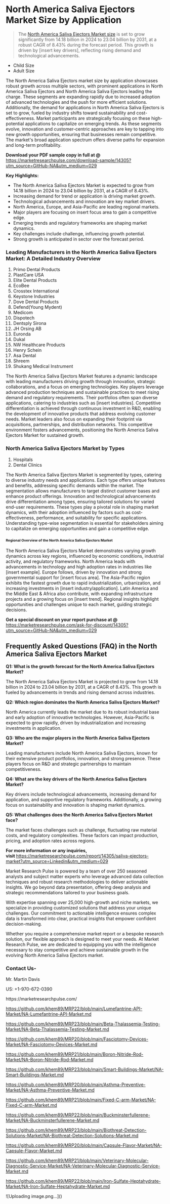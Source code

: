 <h1>North America Saliva Ejectors Market&nbsp;Size by Application</h1><blockquote><p>The <a href="https://marketresearchpulse.com/download-sample/14305?utm_source=GitHub-NA&amp;utm_medium=029">North America Saliva Ejectors Market size</a> is set to grow significantly from 14.18 billion in 2024 to 23.04 billion by 2031, at a robust CAGR of 8.43% during the forecast period. This growth is driven by [insert key drivers], reflecting rising demand and technological advancements.</p></blockquote><ul><li>Child Size<li> Adult Size</li></ul><p>The North America Saliva Ejectors market size by application showcases robust growth across multiple sectors, with prominent applications in North America Saliva Ejectors and North America Saliva Ejectors leading the charge. These segments are expanding rapidly due to increased adoption of advanced technologies and the push for more efficient solutions. Additionally, the demand for applications in North America Saliva Ejectors is set to grow, fueled by industry shifts toward sustainability and cost-effectiveness. Market participants are strategically focusing on these high-potential applications to capitalize on emerging trends. As these segments evolve, innovation and customer-centric approaches are key to tapping into new growth opportunities, ensuring that businesses remain competitive. The market's broad application spectrum offers diverse paths for expansion and long-term profitability.</p><p><strong>Download your PDF sample copy in full at @ </strong><a href="https://marketresearchpulse.com/download-sample/14305?utm_source=GitHub-NA&amp;utm_medium=029">https://marketresearchpulse.com/download-sample/14305?utm_source=GitHub-NA&amp;utm_medium=029</a></p><p><strong>Key Highlights: </strong></p><ul><li>The North America Saliva Ejectors Market is expected to grow from 14.18 billion in 2024 to 23.04 billion by 2031, at a CAGR of 8.43%.</li><li>Increasing demand for trend or application is driving market growth.</li><li>Technological advancements and innovation are key market drivers.</li><li>North America, Europe, and Asia-Pacific are leading regional markets.</li><li>Major players are focusing on insert focus area to gain a competitive edge.</li><li>Emerging trends and regulatory frameworks are shaping market dynamics.</li><li>Key challenges include challenge, influencing growth potential.</li><li>Strong growth is anticipated in sector over the forecast period.</li></ul><h3>Leading Manufacturers in the North America Saliva Ejectors Market: A Detailed Industry Overview</h3><ol><li>Primo Dental Products</li><li>PlastCare USA</li><li>Elite Dental Products</li><li>EcoBee</li><li>Crosstex International</li><li>Keystone Industries</li><li>Dove Dental Products</li><li>Defend(Young Mydent)</li><li>Medicom</li><li>Dispotech</li><li>Dentsply Sirona</li><li>JH Orsing AB</li><li>Euronda</li><li>Dukal</li><li>NW Healthcare Products</li><li>Henry Schein</li><li>Asa Dental</li><li>Shreem</li><li>Shukang Medical Instrument</li></ol><div class="flex max-w-full flex-col flex-grow"><div class="min-h-8 text-message flex w-full flex-col items-end gap-2 whitespace-normal break-words [.text-message+&amp;]:mt-5" dir="auto" data-message-author-role="assistant" data-message-id="fd8432e4-4910-450d-b182-61b7bfb0a01f" data-message-model-slug="gpt-4o"><div class="flex w-full flex-col gap-1 empty:hidden first:pt-[3px]"><div class="markdown prose w-full break-words dark:prose-invert light"><p>The North America Saliva Ejectors Market features a dynamic landscape with leading manufacturers driving growth through innovation, strategic collaborations, and a focus on emerging technologies. Key players leverage advanced production techniques and sustainable practices to meet rising demand and regulatory requirements. Their portfolios often span diverse applications, catering to industries such as [insert industries]. Competitive differentiation is achieved through continuous investment in R&amp;D, enabling the development of innovative products that address evolving customer needs. Market leaders also focus on expanding their footprint via acquisitions, partnerships, and distribution networks. This competitive environment fosters advancements, positioning the North America Saliva Ejectors Market for sustained growth.</p></div></div></div></div><h3>North America Saliva Ejectors Market by Types</h3><ol><li>Hospitals<li> Dental Clinics</li></ol><div class="flex max-w-full flex-col flex-grow"><div class="min-h-8 text-message flex w-full flex-col items-end gap-2 whitespace-normal break-words [.text-message+&amp;]:mt-5" dir="auto" data-message-author-role="assistant" data-message-id="084470be-0bb7-4664-bddf-5156b4f41249" data-message-model-slug="gpt-4o-mini"><div class="flex w-full flex-col gap-1 empty:hidden first:pt-[3px]"><div class="markdown prose w-full break-words dark:prose-invert light"><p>The North America Saliva Ejectors Market is segmented by types, catering to diverse industry needs and applications. Each type offers unique features and benefits, addressing specific demands within the market. The segmentation allows manufacturers to target distinct customer bases and enhance product offerings. Innovation and technological advancements drive differentiation among types, ensuring tailored solutions for varied end-user requirements. These types play a pivotal role in shaping market dynamics, with their adoption influenced by factors such as cost-effectiveness, performance, and suitability for specific applications. Understanding type-wise segmentation is essential for stakeholders aiming to capitalize on emerging opportunities and gain a competitive edge.</p></div></div></div></div><h3><span style="font-size: 11px;">Regional Overview of the North America Saliva Ejectors Market</span></h3><div class="flex max-w-full flex-col flex-grow"><div class="min-h-8 text-message flex w-full flex-col items-end gap-2 whitespace-normal break-words [.text-message+&amp;]:mt-5" dir="auto" data-message-author-role="assistant" data-message-id="e9038762-ce64-4e30-91c9-9bd413514231" data-message-model-slug="gpt-4o-mini"><div class="flex w-full flex-col gap-1 empty:hidden first:pt-[3px]"><div class="markdown prose w-full break-words dark:prose-invert light"><p>The North America Saliva Ejectors Market demonstrates varying growth dynamics across key regions, influenced by economic conditions, industrial activity, and regulatory frameworks. North America leads with advancements in technology and high adoption rates in industries like [insert example]. Europe follows, driven by innovation and strong governmental support for [insert focus area]. The Asia-Pacific region exhibits the fastest growth due to rapid industrialization, urbanization, and increasing investments in [insert industry/application]. Latin America and the Middle East &amp; Africa also contribute, with expanding infrastructure projects and a growing focus on [insert trend]. Regional insights highlight opportunities and challenges unique to each market, guiding strategic decisions.</p></div></div></div></div><p><strong>Get a special discount on your report purchase at @ </strong><a href="https://marketresearchpulse.com/ask-for-discount/14305?utm_source=GitHub-NA&amp;utm_medium=029">https://marketresearchpulse.com/ask-for-discount/14305?utm_source=GitHub-NA&amp;utm_medium=029</a></p><h2>Frequently Asked Questions (FAQ) in the North America Saliva Ejectors Market</h2><p><strong>Q1: What is the growth forecast for the North America Saliva Ejectors Market?</strong></p><p>The North America Saliva Ejectors Market is projected to grow from 14.18 billion in 2024 to 23.04 billion by 2031, at a CAGR of 8.43%. This growth is fueled by advancements in trends and rising demand across industries.</p><p><strong>Q2: Which region dominates the North America Saliva Ejectors Market?</strong></p><p>North America currently leads the market due to its robust industrial base and early adoption of innovative technologies. However, Asia-Pacific is expected to grow rapidly, driven by industrialization and increasing investments in application.</p><p><strong>Q3: Who are the major players in the North America Saliva Ejectors Market?</strong></p><p>Leading manufacturers include North America Saliva Ejectors, known for their extensive product portfolios, innovation, and strong presence. These players focus on R&amp;D and strategic partnerships to maintain competitiveness.</p><p><strong>Q4: What are the key drivers of the North America Saliva Ejectors Market?</strong></p><p>Key drivers include technological advancements, increasing demand for application, and supportive regulatory frameworks. Additionally, a growing focus on sustainability and innovation is shaping market dynamics.</p><p><strong>Q5: What challenges does the North America Saliva Ejectors Market face?</strong></p><p>The market faces challenges such as challenge, fluctuating raw material costs, and regulatory complexities. These factors can impact production, pricing, and adoption rates across regions.</p><p><strong>For more information or any inquiries, visit&nbsp;</strong><a href="https://marketresearchpulse.com/report/14305/saliva-ejectors-market?utm_source=Linkedin&utm_medium=029">https://marketresearchpulse.com/report/14305/saliva-ejectors-market?utm_source=Linkedin&utm_medium=029</a></p><p>Market Research Pulse is powered by a team of over 250 seasoned analysts and subject matter experts who leverage advanced data collection techniques and robust research methodologies to deliver actionable insights. We go beyond data presentation, offering deep analysis and strategic recommendations tailored to your business goals.</p><p>With expertise spanning over 25,000 high-growth and niche markets, we specialize in providing customized solutions that address your unique challenges. Our commitment to actionable intelligence ensures complex data is transformed into clear, practical insights that empower confident decision-making.</p><p>Whether you require a comprehensive market report or a bespoke research solution, our flexible approach is designed to meet your needs. At Market Research Pulse, we are dedicated to equipping you with the intelligence necessary to stay competitive and achieve sustainable growth in the evolving North America Saliva Ejectors market.</p><h3><strong>Contact Us-</strong></h3><p>Mr. Martin Davis</p><p>US: +1-970-672-0390</p><p>https://marketresearchpulse.com/</p><p><a href="https://github.com/khem89/MRP22/blob/main/Lumefantrine-API-Market/NA-Lumefantrine-API-Market.md">https://github.com/khem89/MRP22/blob/main/Lumefantrine-API-Market/NA-Lumefantrine-API-Market.md</a></p><p><a href="https://github.com/khem89/MRP23/blob/main/Beta-Thalassemia-Testing-Market/NA-Beta-Thalassemia-Testing-Market.md">https://github.com/khem89/MRP23/blob/main/Beta-Thalassemia-Testing-Market/NA-Beta-Thalassemia-Testing-Market.md</a></p><p><a href="https://github.com/khem89/MRP20/blob/main/Fasciotomy-Devices-Market/NA-Fasciotomy-Devices-Market.md">https://github.com/khem89/MRP20/blob/main/Fasciotomy-Devices-Market/NA-Fasciotomy-Devices-Market.md</a></p><p><a href="https://github.com/khem89/MRP21/blob/main/Boron-Nitride-Rod-Market/NA-Boron-Nitride-Rod-Market.md">https://github.com/khem89/MRP21/blob/main/Boron-Nitride-Rod-Market/NA-Boron-Nitride-Rod-Market.md</a></p><p><a href="https://github.com/khem89/MRP23/blob/main/Smart-Buildings-Market/NA-Smart-Buildings-Market.md">https://github.com/khem89/MRP23/blob/main/Smart-Buildings-Market/NA-Smart-Buildings-Market.md</a></p><p><a href="https://github.com/khem89/MRP20/blob/main/Asthma-Preventive-Market/NA-Asthma-Preventive-Market.md">https://github.com/khem89/MRP20/blob/main/Asthma-Preventive-Market/NA-Asthma-Preventive-Market.md</a></p><p><a href="https://github.com/khem89/MRP21/blob/main/Fixed-C-arm-Market/NA-Fixed-C-arm-Market.md">https://github.com/khem89/MRP21/blob/main/Fixed-C-arm-Market/NA-Fixed-C-arm-Market.md</a></p><p><a href="https://github.com/khem89/MRP22/blob/main/Buckminsterfullerene-Market/NA-Buckminsterfullerene-Market.md">https://github.com/khem89/MRP22/blob/main/Buckminsterfullerene-Market/NA-Buckminsterfullerene-Market.md</a></p><p><a href="https://github.com/khem89/MRP23/blob/main/Biothreat-Detection-Solutions-Market/NA-Biothreat-Detection-Solutions-Market.md">https://github.com/khem89/MRP23/blob/main/Biothreat-Detection-Solutions-Market/NA-Biothreat-Detection-Solutions-Market.md</a></p><p><a href="https://github.com/khem89/MRP20/blob/main/Capsule-Flavor-Market/NA-Capsule-Flavor-Market.md">https://github.com/khem89/MRP20/blob/main/Capsule-Flavor-Market/NA-Capsule-Flavor-Market.md</a></p><p><a href="https://github.com/khem89/MRP21/blob/main/Veterinary-Molecular-Diagnostic-Service-Market/NA-Veterinary-Molecular-Diagnostic-Service-Market.md">https://github.com/khem89/MRP21/blob/main/Veterinary-Molecular-Diagnostic-Service-Market/NA-Veterinary-Molecular-Diagnostic-Service-Market.md</a></p><p><a href="https://github.com/khem89/MRP22/blob/main/Iron-Sulfate-Heptahydrate-Market/NA-Iron-Sulfate-Heptahydrate-Market.md">https://github.com/khem89/MRP22/blob/main/Iron-Sulfate-Heptahydrate-Market/NA-Iron-Sulfate-Heptahydrate-Market.md</a></p>
![Uploading image.png…]()
